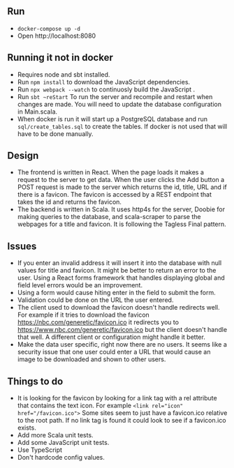 ## Run
- `docker-compose up -d`
- Open http://localhost:8080

## Running it not in docker
- Requires node and sbt installed.
- Run `npm install` to download the JavaScript dependencies.
- Run `npx webpack --watch` to continuosly build the JavaScript .
- Run `sbt ~reStart` To run the server and recompile and restart when changes are made.  You will need to update the database configuration in Main.scala.
- When docker is run it will start up a PostgreSQL database and run `sql/create_tables.sql` to create the tables.  If docker is not used that will have to be done manually.

## Design
- The frontend is written in React.  When the page loads it makes a request to the server to get data.  When the user clicks the Add button a POST request is made to the server which returns the id, title, URL and if there is a favicon.  The favicon is accessed by a REST endpoint that takes the id and returns the favicon.
- The backend is written in Scala.  It uses http4s for the server,  Doobie for making queries to the database, and scala-scraper to parse the webpages for a title and favicon.  It is following the Tagless Final pattern.

## Issues
- If you enter an invalid address it will insert it into the database with null values for title and favicon.  It might be better to return an error to the user. Using a React forms framework that handles displaying global and field level errors would be an improvement.
- Using a form would cause hiting enter in the field to submit the form.
- Validation could be done on the URL the user entered.
- The client used to download the favicon doesn't handle redirects well.  For example if it tries to download the favicon https://nbc.com/generetic/favicon.ico it redirects you to https://www.nbc.com/generetic/favicon.ico but the client doesn't handle that well.  A different client or configuration might handle it better.
- Make the data user specific, right now there are no users.  It seems like a security issue that one user could enter a URL that would cause an image to be downloaded and shown to other users.

## Things to do
- It is looking for the favicon by looking for a link tag with a rel attribute that contains the text icon.  For example `<link rel="icon" href="/favicon.ico">`  Some sites seem to just have a favicon.ico relative to the root path.  If no link tag is found it could look to see if a favicon.ico exists.
- Add more Scala unit tests.
- Add some JavaScript unit tests.   
- Use TypeScript
- Don't hardcode config values.